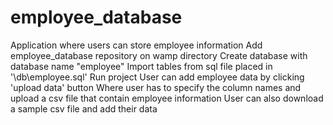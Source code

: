 # employee_database
Application where users can store employee information
Add employee_database repository on wamp directory
Create database with database name "employee"
Import tables from sql file placed in '\db\employee.sql'
Run project
User can add employee data by clicking 'upload data' button
Where user has to specify the column names and upload a csv file that contain employee information
User can also download a sample csv file and add their data
